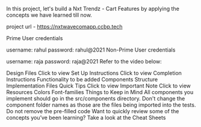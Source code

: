 In this project, let's build a Nxt Trendz - Cart Features by applying the concepts we have learned till now.

project url - https://nxtwavecomapp.ccbp.tech

Prime User credentials

 username: rahul
 password: rahul@2021
Non-Prime User credentials

 username: raja
 password: raja@2021
Refer to the video below:


Design Files
Click to view
Set Up Instructions
Click to view
Completion Instructions
Functionality to be added
Components Structure
Implementation Files
Quick Tips
Click to view
Important Note
Click to view
Resources
Colors
Font-families
Things to Keep in Mind
All components you implement should go in the src/components directory.
Don't change the component folder names as those are the files being imported into the tests.
Do not remove the pre-filled code
Want to quickly review some of the concepts you’ve been learning? Take a look at the Cheat Sheets
